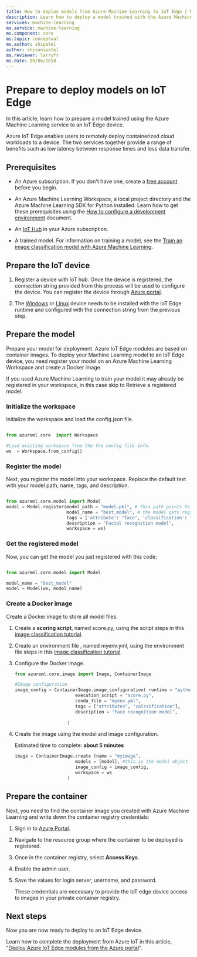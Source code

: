 ```yaml
---
title: How to deploy models from Azure Machine Learning to IoT Edge | Microsoft Docs
description: Learn how to deploy a model trained with the Azure Machine Learning service to Azure IoT Edge.
services: machine-learning
ms.service: machine-learning
ms.component: core
ms.topic: conceptual
ms.author: shipatel
author: shivanipatel
ms.reviewer: larryfr
ms.date: 09/06/2018
---
```


# Prepare to deploy models on IoT Edge

In this article, learn how to prepare a model trained using the Azure Machine Learning service to an IoT Edge device. 

Azure IoT Edge enables users to remotely deploy containerized cloud workloads to a device. The two services together provide a range of benefits such as low latency between response times and less data transfer.  

## Prerequisites

* An Azure subscription. If you don't have one, create a [free account](https://azure.microsoft.com/free/?WT.mc_id=A261C142F) before you begin.

* An Azure Machine Learning Workspace, a local project directory and the Azure Machine Learning SDK for Python installed. Learn how to get these prerequisites using the [How to configure a development environment](how-to-configure-environment.md) document.

* An [IoT Hub](../../iot-hub/iot-hub-create-through-portal.md) in your Azure subscription. 

* A trained model. For information on training a model, see the [Train an image classification model with Azure Machine Learning](tutorial-train-models-with-aml.md).


## Prepare the IoT device

1. Register a device with IoT hub. Once the device is registered, the connection string provided from this process will be used to configure the device. You can register the device through [Azure portal](../../iot-edge/how-to-register-device-portal.md). 

2. The [Windows](../../iot-edge/how-to-install-iot-edge-windows-with-windows.md) or [Linux](../../iot-edge/how-to-install-iot-edge-linux.md) device needs to be installed with the IoT Edge runtime and configured with the connection string from the previous step. 

## Prepare the model

Prepare your model for deployment.  Azure IoT Edge modules are based on container images. To deploy your Machine Learning model to an IoT Edge device, you need register your model on an Azure Machine Learning Workspace and create a Docker image. 

If you used Azure Machine Learning to train your model it may already be registered in your workspace, in this case skip to Retrieve a registered model.

### Initialize the workspace

Initialize the workspace and load the config.json file.

```python

from azureml.core  import Workspace

#Load existing workspace from the the config file info.
ws  = Workspace.from_config()

```    

### Register the model

Next, you register the model into your workspace. Replace the default text with your model path, name, tags, and description.

```python

from azureml.core.model import Model
model = Model.register(model_path = "model.pkl", # this path points to the local file
                       model_name = "best_model", # the model gets registered as this name
                       tags = ['attribute': "face", 'classification': "person"],
                       description = "Facial recognition model",
                       workspace = ws)
```    

### Get the registered model

Now, you can get the model you just registered with this code: 

```python

from azureml.core.model import Model

model_name = "best_model"
model = Model(ws, model_name)                     
```    

### Create a Docker image

Create a Docker image to store all model files. 

1. Create a **scoring script**, named score.py, using the script steps in this [image classification tutorial](tutorial-deploy-models-with-aml.md#make-script).

1. Create an environment file , named myenv.yml, using the environment file steps in this [image classification tutorial](tutorial-deploy-models-with-aml.md#make-myenv).

1. Configure the Docker image.
    
    ```python
    from azureml.core.image import Image, ContainerImage
    
    #Image configuration
    image_config = ContainerImage.image_configuration( runtime = "python", 
                           execution_script = "score.py",
                           conda_file = "myenv.yml", 
                           tags = ["attributes", "calssification"],
                           description = "Face recognition model",
                           
                        )
    ```    

1. Create the image using the model and image configuration.

   Estimated time to complete: **about 5 minutes**

    ```python
    image = ContainerImage.create (name = "myimage", 
                           models = [model], #this is the model object
                           image_config = image_config,
                           workspace = ws
                        )
    ```     

## Prepare the container

Next, you need to find the container image you created with Azure Machine Learning and write down the container registry credentials:

1. Sign in to [Azure Portal](https://portal.azure.com/signin/index).

1. Navigate to the resource group where the container to be deployed is registered.


1. Once in the container registry, select **Access Keys**.

1. Enable the admin user.

1. Save the values for login server, username, and password. 

   These credentials are necessary to provide the IoT edge device access to images in your private container registry.

## Next steps

Now you are now ready to deploy to an IoT Edge device. 

Learn how to complete the deployment from Azure IoT in this article, "[Deploy Azure IoT Edge modules from the Azure portal](../../iot-edge//how-to-deploy-modules-portal.md)".
